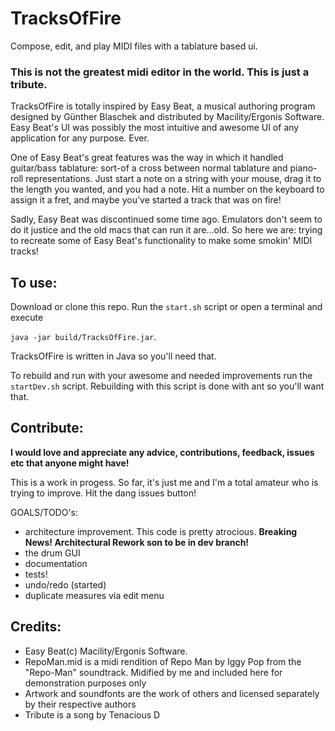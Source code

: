 # TracksOfFire

Compose, edit, and play MIDI files with a tablature based ui.


### This is not the greatest midi editor in the world. This is just a tribute.

TracksOfFire is totally inspired by Easy Beat, a musical authoring program designed by Günther Blaschek and distributed by Macility/Ergonis Software. Easy Beat's UI was possibly the most intuitive and awesome UI of any application for any purpose. Ever.

One of Easy Beat's great features was the way in which it handled guitar/bass tablature:  sort-of a cross between normal tablature and piano-roll representations. Just start a note on a string with your mouse, drag it to the length you wanted, and you had a note. Hit a number on the keyboard to assign it a fret, and maybe you've started a track that was on fire!

Sadly, Easy Beat was discontinued some time ago. Emulators don't seem to do it justice and the old macs that can run it are...old. So here we are: trying to recreate some of Easy Beat's functionality to make some smokin' MIDI tracks!

## To use:
Download or clone this repo. Run the `start.sh` script or open a terminal and execute

`java -jar build/TracksOfFire.jar`.

TracksOfFire is written in Java so you'll need that.

To rebuild and run with your awesome and needed improvements run the `startDev.sh` script. Rebuilding with this script is done with ant so you'll want that.

## Contribute:
**I would love and appreciate any advice, contributions, feedback, issues etc that anyone might have!**

This is a work in progess. So far, it's just me and I'm a total amateur who is trying to improve. Hit the dang issues button!

GOALS/TODO's:
- architecture improvement. This code is pretty atrocious. **Breaking News! Architectural Rework son to be in dev branch!**
- the drum GUI
- documentation
- tests!
- undo/redo (started)
- duplicate measures via edit menu

## Credits:
- Easy Beat(c) Macility/Ergonis Software.
- RepoMan.mid is a midi rendition of Repo Man by Iggy Pop from the "Repo-Man" soundtrack. Midified by me and included here for demonstration purposes only
- Artwork and soundfonts are the work of others and licensed separately by their respective authors
- Tribute is a song by Tenacious D
